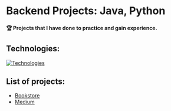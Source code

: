 # Backend Projects: Java, Python
#### 🏆 Projects that I have done to practice and gain experience.
## Technologies:
[![Technologies](https://skillicons.dev/icons?i=java,python,spring,django,flask,postgres,sqlite)](https://t.me/turdibekjumabaev)

## List of projects:
  + [Bookstore](https://github.com/turdibekjumabaev/backend-projects/)
  + [Medium](https://github.com/turdibekjumabaev/backend-projects/)
